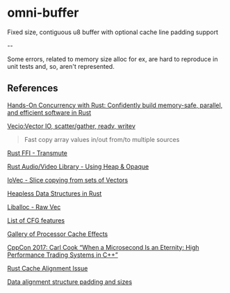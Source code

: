 # omni-buffer

Fixed size, contiguous u8 buffer with optional cache line padding support

--

Some errors, related to memory size alloc for ex, are hard to reproduce in unit tests and, so, aren't represented.

## References

[Hands-On Concurrency with Rust: Confidently build memory-safe, parallel, and efficient software in Rust](https://www.amazon.com/Hands-Concurrency-Rust-Brian-Troutwine/dp/1788399978)

[Vecio:Vector IO, scatter/gather, readv, writev](https://github.com/seanmonstar/vecio)

> Fast copy array values in/out from/to multiple sources

[Rust FFI - Transmute](https://www.reddit.com/r/rust/comments/2fmvcy/rust_ffi_and_opaque_pointer_idiom/)

[Rust Audio/Video Library - Using Heap & Opaque](https://github.com/rust-av/rust-av/issues/56)

[IoVec - Slice copying from sets of Vectors](https://carllerche.github.io/bytes/iovec/index.html)

[Heapless Data Structures in Rust](https://docs.rs/heapless/0.3.6/heapless/)

[Liballoc - Raw Vec](https://github.com/rust-lang/rust/blob/master/src/liballoc/raw_vec.rs#L90)

[List of CFG features](https://stackoverflow.com/questions/41742046/is-there-a-list-of-all-cfg-features/41743950)

[Gallery of Processor Cache Effects](http://igoro.com/archive/gallery-of-processor-cache-effects/)

[CppCon 2017: Carl Cook “When a Microsecond Is an Eternity: High Performance Trading Systems in C++”](https://www.youtube.com/watch?v=NH1Tta7purM)

[Rust Cache Alignment Issue](https://github.com/rust-lang/rust/issues/33626)

[Data alignment structure padding and sizes](https://github.com/kaisellgren/comp_sci.rs/wiki/Data-alignment,-structure-padding-and-sizes)